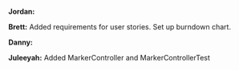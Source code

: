 **Jordan:**

**Brett:** Added requirements for user stories. Set up burndown chart.

**Danny:**

**Juleeyah:** Added MarkerController and MarkerControllerTest
